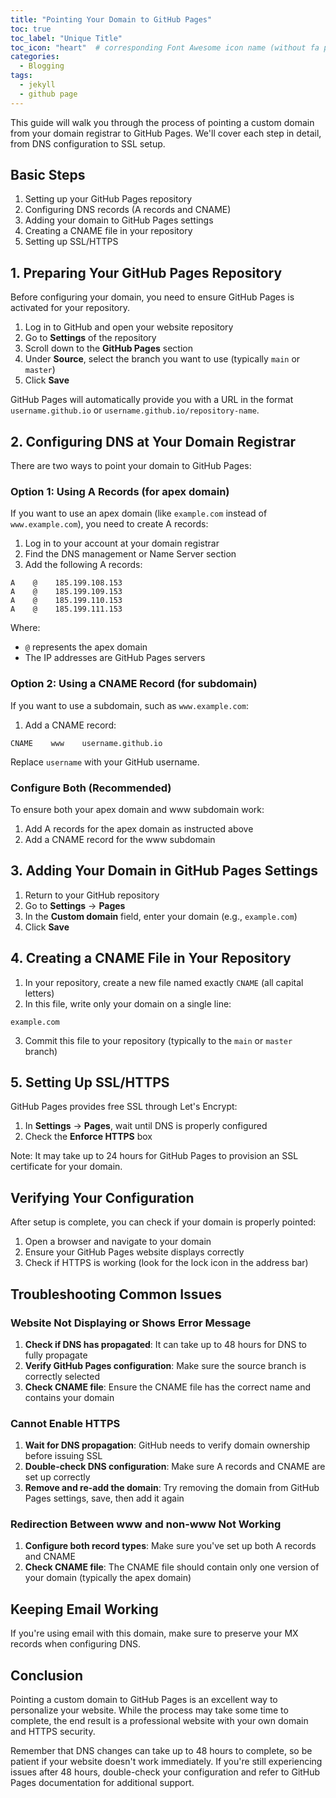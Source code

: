 ```yaml
---
title: "Pointing Your Domain to GitHub Pages"
toc: true
toc_label: "Unique Title"
toc_icon: "heart"  # corresponding Font Awesome icon name (without fa prefix)
categories:
  - Blogging
tags:
  - jekyll
  - github page
---
```


This guide will walk you through the process of pointing a custom domain from your domain registrar to GitHub Pages. We'll cover each step in detail, from DNS configuration to SSL setup.

## Basic Steps

1. Setting up your GitHub Pages repository
2. Configuring DNS records (A records and CNAME)
3. Adding your domain to GitHub Pages settings
4. Creating a CNAME file in your repository
5. Setting up SSL/HTTPS

## 1. Preparing Your GitHub Pages Repository

Before configuring your domain, you need to ensure GitHub Pages is activated for your repository.

1. Log in to GitHub and open your website repository
2. Go to **Settings** of the repository
3. Scroll down to the **GitHub Pages** section
4. Under **Source**, select the branch you want to use (typically `main` or `master`)
5. Click **Save**

GitHub Pages will automatically provide you with a URL in the format `username.github.io` or `username.github.io/repository-name`.

## 2. Configuring DNS at Your Domain Registrar

There are two ways to point your domain to GitHub Pages:

### Option 1: Using A Records (for apex domain)

If you want to use an apex domain (like `example.com` instead of `www.example.com`), you need to create A records:

1. Log in to your account at your domain registrar
2. Find the DNS management or Name Server section
3. Add the following A records:

```
A    @    185.199.108.153
A    @    185.199.109.153
A    @    185.199.110.153
A    @    185.199.111.153
```

Where:
- `@` represents the apex domain
- The IP addresses are GitHub Pages servers

### Option 2: Using a CNAME Record (for subdomain)

If you want to use a subdomain, such as `www.example.com`:

1. Add a CNAME record:

```
CNAME    www    username.github.io
```

Replace `username` with your GitHub username.

### Configure Both (Recommended)

To ensure both your apex domain and www subdomain work:

1. Add A records for the apex domain as instructed above
2. Add a CNAME record for the www subdomain

## 3. Adding Your Domain in GitHub Pages Settings

1. Return to your GitHub repository
2. Go to **Settings** → **Pages**
3. In the **Custom domain** field, enter your domain (e.g., `example.com`)
4. Click **Save**

## 4. Creating a CNAME File in Your Repository

1. In your repository, create a new file named exactly `CNAME` (all capital letters)
2. In this file, write only your domain on a single line:

```
example.com
```

3. Commit this file to your repository (typically to the `main` or `master` branch)

## 5. Setting Up SSL/HTTPS

GitHub Pages provides free SSL through Let's Encrypt:

1. In **Settings** → **Pages**, wait until DNS is properly configured
2. Check the **Enforce HTTPS** box

Note: It may take up to 24 hours for GitHub Pages to provision an SSL certificate for your domain.

## Verifying Your Configuration

After setup is complete, you can check if your domain is properly pointed:

1. Open a browser and navigate to your domain
2. Ensure your GitHub Pages website displays correctly
3. Check if HTTPS is working (look for the lock icon in the address bar)

## Troubleshooting Common Issues

### Website Not Displaying or Shows Error Message

1. **Check if DNS has propagated**: It can take up to 48 hours for DNS to fully propagate
2. **Verify GitHub Pages configuration**: Make sure the source branch is correctly selected
3. **Check CNAME file**: Ensure the CNAME file has the correct name and contains your domain

### Cannot Enable HTTPS

1. **Wait for DNS propagation**: GitHub needs to verify domain ownership before issuing SSL
2. **Double-check DNS configuration**: Make sure A records and CNAME are set up correctly
3. **Remove and re-add the domain**: Try removing the domain from GitHub Pages settings, save, then add it again

### Redirection Between www and non-www Not Working

1. **Configure both record types**: Make sure you've set up both A records and CNAME
2. **Check CNAME file**: The CNAME file should contain only one version of your domain (typically the apex domain)

## Keeping Email Working

If you're using email with this domain, make sure to preserve your MX records when configuring DNS.

## Conclusion

Pointing a custom domain to GitHub Pages is an excellent way to personalize your website. While the process may take some time to complete, the end result is a professional website with your own domain and HTTPS security.

Remember that DNS changes can take up to 48 hours to complete, so be patient if your website doesn't work immediately. If you're still experiencing issues after 48 hours, double-check your configuration and refer to GitHub Pages documentation for additional support.